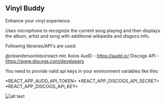 
## Vinyl Buddy

Enhance your vinyl experience.

Uses microphone to recognize the current song playing and then displays the album, artist and song with additional wikipedia and disgocs info.

Following libraries/API's are used:

@cleandersonlobo/react-mic
Axios
AudD - https://audd.io/
Discogs API - https://www.discogs.com/developers

You need to provide valid api keys in your environment variables like this:

*REACT_APP_AUDD_API_TOKEN=
*REACT_APP_DISCOGS_API_SECRET=
*REACT_APP_DISCOGS_API_KEY=

![alt text](https://i.postimg.cc/rstMzKZc/vinyl-buddy.png)
